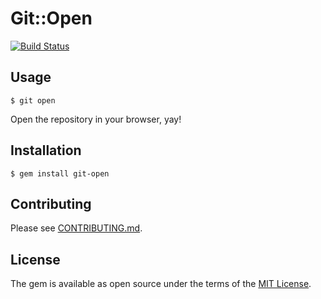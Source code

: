 # Git::Open

[![Build Status](https://travis-ci.org/JuanitoFatas/git-open.svg?branch=master)][travis]

[travis]: https://travis-ci.org/JuanitoFatas/git-open

## Usage

```
$ git open
```

Open the repository in your browser, yay!

## Installation

```
$ gem install git-open
```

## Contributing

Please see [CONTRIBUTING.md](/CONTRIBUTING.md).

## License

The gem is available as open source under the terms of the [MIT License](http://opensource.org/licenses/MIT).
